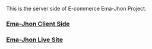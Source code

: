 This is the server side of E-commerce Ema-Jhon Project.
<h3><a href="https://github.com/mushfiqueyeasir/e-commerce">Ema-Jhon Client Side</a></h3>
<h3><a href="https://emaajhoon.netlify.app/">Ema-Jhon Live Site</a></h3>
